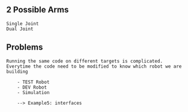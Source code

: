 ## 2 Possible Arms  
    Single Joint
    Dual Joint

## Problems
    Running the same code on different targets is complicated. 
    Everytime the code need to be modified to know which robot we are building

        - TEST Robot
        - DEV Robot
        - Simulation

        --> Example5: interfaces